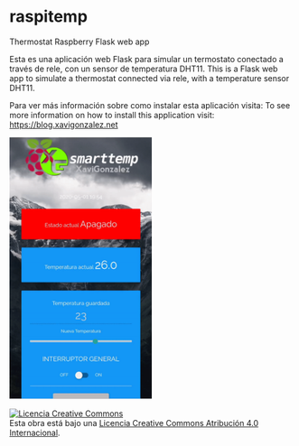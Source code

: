 # raspitemp
Thermostat Raspberry Flask web app

Esta es una aplicación web Flask para simular un termostato conectado a través de rele, con un sensor de temperatura DHT11.
This is a Flask web app to simulate a thermostat connected via rele, with a temperature sensor DHT11.

Para ver más información sobre como instalar esta aplicación visita:
To see more information on how to install this application visit:
https://blog.xavigonzalez.net

<img src="smarttemp.gif" width="50%">


<a rel="license" href="http://creativecommons.org/licenses/by/4.0/"><img alt="Licencia Creative Commons" style="border-width:0" src="https://i.creativecommons.org/l/by/4.0/88x31.png" /></a><br />Esta obra está bajo una <a rel="license" href="http://creativecommons.org/licenses/by/4.0/">Licencia Creative Commons Atribución 4.0 Internacional</a>.
